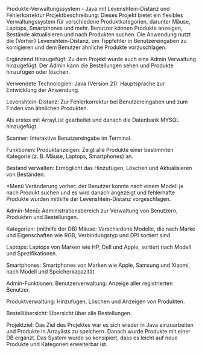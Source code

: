 Produkte-Verwaltungssystem - Java mit Levenshtein-Distanz und Fehlerkorrektur
Projektbeschreibung:
Dieses Projekt bietet ein flexibles Verwaltungssystem für verschiedene Produktkategorien, darunter Mäuse, Laptops, Smartphones und mehr. Benutzer können Produkte anzeigen, Bestände aktualisieren und nach Produkten suchen. Die Anwendung nutzt die (Vorher) Levenshtein-Distanz, um Tippfehler in Benutzereingaben zu korrigieren und dem Benutzer ähnliche Produkte vorzuschlagen.

Ergänzend Hinzugefügt: Zu dem Projekt wurde auch eine Admin Verwaltung hinzugefügt. Der Admin kann die Bestellungen sehen und Produkte hinzufügen oder löschen.

Verwendete Technologien:
Java (Version 21): Hauptsprache zur Entwicklung der Anwendung.

Levenshtein-Distanz: Zur Fehlerkorrektur bei Benutzereingaben und zum Finden von ähnlichen Produkten.

Als erstes mit ArrayList gearbeitet und danach die Datenbank MYSQL hinzugefügt.

Scanner: Interaktive Benutzereingabe im Terminal.

Funktionen:
Produktanzeigen: Zeigt alle Produkte einer bestimmten Kategorie (z. B. Mäuse, Laptops, Smartphones) an.

Bestand verwalten: Ermöglicht das Hinzufügen, Löschen und Aktualisieren von Beständen.

*Menü Veränderung vorher: der Benutzer konnte nach einem Modell je nach Produkt suchen und es wird danach angezeigt und fehlerhafte Produkte wurden  mithilfe der Levenshtein-Distanz vorgeschlagen.

Admin-Menü: Administrationsbereich zur Verwaltung von Benutzern, Produkten und Bestellungen.

Kategorien: (mithilfe der DB)
Mäuse: Verschiedene Modelle, die nach Marke und Eigenschaften wie RGB, Verbindungstyp und DPI sortiert sind.

Laptops: Laptops von Marken wie HP, Dell und Apple, sortiert nach Modell und Spezifikationen.

Smartphones: Smartphones von Marken wie Apple, Samsung und Xiaomi, nach Modell und Speicherkapazität.

Admin-Funktionen:
Benutzerverwaltung: Anzeige aller registrierten Benutzer.

Produktverwaltung: Hinzufügen, Löschen und Anzeigen von Produkten.

Bestellübersicht: Übersicht über alle Bestellungen.

Projektziel:
Das Ziel des Projektes war es sich wieder in Java einzuarbeiten und  Produkte in  Arraylists zu speichern. Danach wurde Produkte
mit einer DB ergänzt. Das System wurde so konsipiert, dass es leicht auf neue Produkte und Kategorien erweiterbar ist. 




